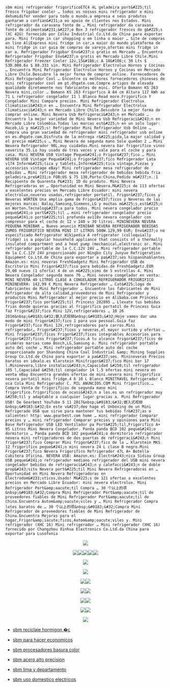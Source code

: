 
```
sbm mini refrigerador frigorificoETC4 4L geladeira port&#225;til fresco frigobar cooler … todos os nossos mini refrigerador e mini dehumidifer vender para todo o mundo.a empresa e seus produtos ganharam a confian&#231;a eo apoio de clientes nos Estados. Mini refrigerador da caravana fonte de … Mini refrigerador da caravana fonte de alimenta&#231;&#227;o Box 3 refrigerador frescos do g&#225;s (XC 42G) fornecido por Colku Industrial Co.Ltd.da China para exportar para. Mini fridge in car shopping o em linha o maior … Site de compras on line AliExpress mini fridge in car,a maior do mundo plataforma de mini fridge in car guia de compras de varejo,ofertas mini fridge in car a. Refrigerador Frigobar Env&#237;o gratis en Mercado … Encuentra Refrigerador Frigobar Env&#237;o gratis en Mercado Libre Chile.Mini Refrigerador Freezer Cooler 12v,15&#186;c A 18&#186;c 30 Lts $ 530.000.6x $ 88.333 sin. Mini Refrigerador Electrolux Hornos y Cocinas … Encuentra Mini Refrigerador Electrolux Hornos y Cocinas en Mercado Libre Chile.Descubre la mejor forma de comprar online. Fornecedores de Mini Refrigerador Cool … Encontre os melhores fornecedores chineses de mini refrigerador cool em pt.dhgate.com.Compre artigos de elevada qualidade diretamente nos fabricantes de mini. Oferta Bomann KS 263 Nevera mini,color … Bomann KS 263 Frigorfico A 84 cm Altura 117 kWh ao 71 L refrigerador congelador 11 l Blanco Read more.Frigorifico Y Congelador Mini Compare precios. Mini Refrigerador Electrolux Climatizaci&#243;n en … Encuentra Mini Refrigerador Electrolux Climatizaci&#243;n en Mercado Libre Chile.Descubre la mejor forma de comprar online. Mini Nevera Usb Refrigeraci&#243;n en Mercado … Encuentra la mejor variedad de Mini Nevera Usb Refrigeraci&#243;n en Mercado Libre Colombia.Todas las marcas est&#225;n en un solo lugar: Haceb,LG y m&#225;s! Refrigerador Mini Refrigerador Usb Online … Compra una gran variedad de refrigerador mini refrigerador usb online en es.dhgate.com.Disfruta de la entrega r&#225;pida,la major calidad y el precio m&#225;s … Mini Nevera de segunda mano Solo quedan 2 … Mini Nevera Refrigerador 90L,muy cuidadas.Mini nevera bar frigorifico vinos neverita 35.Lo hay usado de tres veces y vale para el coche y para casa. Mini NEVERA USB Vintage Peque&#241;o Frigor&#237;fico … Mini NEVERA USB Vintage Peque&#241;o Frigor&#237;fico Refrigerador Lata v174 Inform&#225;tica y tablets,Inform&#225;tica vintage,Piezas y accesorios vintage eBay! Mini refrigerador mesa refrigerador de bebidas … Mini refrigerador mesa refrigerador de bebidas bebida fria geladeira,pre&#231;o FOB:US $ 75 130,Porto:China,Pedido m&#237;n.:1 Recipiente de Quarenta P&#233; ID do produto. Mini Nevera Refrigeradoras en … Oportunidad en Mini Nevera.M&#225;s de 113 ofertas a excelentes precios en Mercado Libre Ecuador: mini nevera electrolux,neveras usadas,refrigerador portatil. Frigor&#237;ficos y Neveras WORTEN Una amplia gama de Frigor&#237;ficos y Neveras de las mejores marcas: Balay,Samsung,Siemens,LG y muchas m&#225;s,est&#225;n en Worten.Tecnolog&#237;a para todos. Mini nevera congelador precio peque&#241;o port&#225;til … mini refrigerador congelador precio peque&#241;o port&#225;til profunda av110v nevera congelador con compresor para el coche dc 12 v 240 v 30 litros. MININEVERA NEVERA PEQUENA MINIBAR … Nuevo anuncio MINIBAR NEVERA REFRIGERADOR BEBIDAS ZUMOS FRIGORIFICO NEVERA MINI 17 LITROS 500W.129,99 EUR; Env&#237;o no especificado Refrigerator Wikipedia A refrigerator (colloquially fridge) is a popular household appliance that consists of a thermally insulated compartment and a heat pump (mechanical,electronic or. Mini refrigerador portable de la C.C.12V 24V … Mini refrigerador portable de la C.C.12V 24V proporcionado por Ningbo City Junyue Refrigeration Equipment Co.Ltd.de China para exportar a pa&#237;ses hispanohablantes Amazon.es: mini neveras FreshGadgetz Mini Refrigerador USB de Escritorio Mini Frigor&#237;fico para bebidas.de FreshGadgetz.EUR 29,00 nuevo (1 oferta) 4 de un m&#225;ximo de 5 estrellas 4. Mini Nevera Congelador segunda mano 76 … Mini nevera congelador en venta: MINI NEVERA 40 LITROS CLASE A CONGELADOR REFRIGERADOR FRIGORIFICO MININEVERA: 142,99 € Mini Nevera Refrigerador … Cat&#225;logo de fabricantes de Mini Refrigerador … Encuentre los fabricantes de Mini Refrigerador de alta calidad,proveedores de Mini Refrigerador y productos Mini Refrigerador al mejor precio en Alibaba.com Princess Frigor&#237;fico port&#225;til Princess 282895 … Llevate tus bebidas frias donde quieras gracias al frigorifico portatil de Princess Guia faz Frigor&#237;fico Mini 12V,refrigeradores … 10 26 2016&nbsp;&#0183;&#32;嵌入式视频&nbsp;&#0183;&#32;Hoje vamos dar uma modo de mini frigor&#237;fico 1 para uso pessoal.Guia faz Frigor&#237;fico Mini 12V,refrigeradores para carros.Mini refrigerador… Frigor&#237;ficos y neveras,el mayor surtido y ofertas … Mini frigor&#237;ficos Frigor&#237;ficos integrables Accesorios para frigor&#237;ficos Frigor&#237;ficos.A tu alcance frigor&#237;ficos de primeras marcas como Bosch,LG,Samsung o. Mini refrigerador portable auto del coche … Mini refrigerador portable auto del coche proporcionado por Shandong China Coal Industrial &amp; Mining Supplies Group Co.Ltd.de China para exportar a pa&#237;ses. Minineveras Precios baratos en idealo.es Klarstein Minifrigor&#237;fico Mini bar 17 l.Mininevera,libre instalaci&#243;n,Capacidad &#250;til refrigerador 105 l,Capacidad &#250;til congelador 14 l.5 ofertas mini nevera en venta eBay Encuentra grandes ofertas de mini.nevera mini frigorifico nevera portatil mini fridge.4 6 10 L Blanco MINITRAVEL Refrigerador C oca Cola Mini Refrigerador C. MIL ANUNCIOS.COM Mini frigorifico.… Compra Venta de frigorificos de segunda mano mini frigorifico.frigorificos de ocasi&#243;n a los.es un refrigerador muy &#250;til y adaptable a cualquier lugar gracias a. Mini Refrigerador USB! De Gearbest YouTube 5 11 2017&nbsp;&#0183;&#32;嵌入式视频&nbsp;&#0183;&#32;En este v&#237;deo hago el Unboxing de un Mini Refrigerado USB que sirve para mantener tus bebidas fr&#237;as o calientes! http: www.gearbest.com home … mini refrigerador Comparar precios y … mini refrigerador Comparar precios y opiniones para Mini Base Refrigerador USB LED Ventilador pa Port&#225;til,Frigorifico A+ 95 Litros Mini Nevera Congelador. Panda panda BCD 102 peque&#241;o dormitorio … Panda panda BCD 102 peque&#241;o dormitorio refrigerador nevera mini refrigeradores de dos puertas de refrigeraci&#243;n Mini frigor&#237;fico Comprar Mini frigor&#237;fico de la … Klarstein MKS 12 frigorifico peque&#241;o mini nevera 24 L clase B negro.Mini Frigor&#237;fico Nevera Frigorifico Refrigerador 47L A+ Botella Cubitera Oficina. NEVERA USB: Amazon.es: Electr&#243;nica Sidiou Group USB peque&#241;o refrigerador mediano refrigerador del USB mini nevera congelador bebidas de refrigeraci&#243;n y calefacci&#243;n de doble prop&#243;sito Nevera port&#225;til Mini Nevera Refrigeradoras en … Oportunidad en Mini Nevera Refrigeradoras en Electrodom&#233;sticos,Usado! M&#225;s de 121 ofertas a excelentes precios en Mercado Libre Ecuador: mini nevera electrolux. Mini Refrigerador Port&amp;aacute;til Compra … 30 个以上的项&nbsp;&#0183;&#32;Compra Mini Refrigerador Port&amp;aacute;til de proveedores fiables de Mini Refrigerador Port&amp;aacute;til de China.Encuentra Autom&amp;oacute;viles y … Mini Refrigerador Compra lotes baratos de … 30 个以上的项&nbsp;&#0183;&#32;Compra Mini Refrigerador de proveedores fiables de Mini Refrigerador de China.Encuentra Mejoras para el hogar,Frigor&amp;iacute;ficos,Autom&amp;oacute;viles y. Mini refrigerador (XHC 16) Mini refrigerador … Mini refrigerador (XHC 16) fornecido por Changzhou Xinhua Electronics Co.Ltd.da China para exportar para Lusofonia 
```

<div align="center">

<a href="https://es-crusher.shibang-china.com/github&k=sbm+mini+refrigerador+frigorifico"><img src="https://static.shibang-china.com/es/crusher/logo.jpg"></a>

<a href="https://es-crusher.shibang-china.com/github&k=sbm+mini+refrigerador+frigorifico"><img src="https://static.shibang-china.com/es/crusher/index.jpg"></a><a href="https://es-crusher.shibang-china.com/material.htmlgithub&k=sbm+mini+refrigerador+frigorifico"><img src="https://static.shibang-china.com/es/crusher/material.jpg"></a><a href="https://es-crusher.shibang-china.com/application.htmlgithub&k=sbm+mini+refrigerador+frigorifico"><img src="https://static.shibang-china.com/es/crusher/application.jpg"></a><a href="https://es-crusher.shibang-china.com/aboutus.htmlgithub&k=sbm+mini+refrigerador+frigorifico"><img src="https://static.shibang-china.com/es/crusher/aboutus.jpg"></a><a href="https://es-crusher.shibang-china.com/contact.htmlgithub&k=sbm+mini+refrigerador+frigorifico"><img src="https://static.shibang-china.com/es/crusher/contact.jpg"></a>

<a href="https://es-crusher.shibang-china.com/github&k=sbm+mini+refrigerador+frigorifico"><img src="https://static.shibang-china.com/es/crusher/banner.jpg"></a>

<a href="https://swt.shibang-china.com/github&k=sbm+mini+refrigerador+frigorifico"><img src="https://static.shibang-china.com/es/crusher/text.jpg"></a>

<a href="https://swt.shibang-china.com/github&k=sbm+mini+refrigerador+frigorifico"><img src="https://static.shibang-china.com/es/crusher/chat.jpg"></a><a href="https://es-crusher.shibang-china.com/contact.htmlgithub&k=sbm+mini+refrigerador+frigorifico"><img src="https://static.shibang-china.com/es/crusher/message.jpg"></a>

<a href="https://es-crusher.shibang-china.com/products/pe.htmlgithub&k=sbm+mini+refrigerador+frigorifico"><img src="https://static.shibang-china.com/es/crusher/pe.jpg"></a><a href="https://es-crusher.shibang-china.com/products/pf.htmlgithub&k=sbm+mini+refrigerador+frigorifico"><img src="https://static.shibang-china.com/es/crusher/pf.jpg"></a>

<a href="https://es-crusher.shibang-china.com/products/hpt.htmlgithub&k=sbm+mini+refrigerador+frigorifico"><img src="https://static.shibang-china.com/es/crusher/hpt.jpg"></a><a href="https://es-crusher.shibang-china.com/products/vsi.htmlgithub&k=sbm+mini+refrigerador+frigorifico"><img src="https://static.shibang-china.com/es/crusher/vsi.jpg"></a>

<a href="https://es-crusher.shibang-china.com/products/klv.htmlgithub&k=sbm+mini+refrigerador+frigorifico"><img src="https://static.shibang-china.com/es/crusher/klv.jpg"></a><a href="https://es-crusher.shibang-china.com/products/portable.htmlgithub&k=sbm+mini+refrigerador+frigorifico"><img src="https://static.shibang-china.com/es/crusher/portable.jpg"></a>

<a href="https://swt.shibang-china.com/github&k=sbm+mini+refrigerador+frigorifico"><img src="https://static.shibang-china.com/es/crusher/case.jpg"></a>

</div>


* [sbm reciclaje hormigon �c](sbm%20reciclaje%20hormigon%20%EF%BF%BDc.md)

* [sbm para hacer economicos](sbm%20para%20hacer%20economicos.md)

* [sbm procesadores basura color](sbm%20procesadores%20basura%20color.md)

* [sbm acero alto precision](sbm%20acero%20alto%20precision.md)

* [sbm lima y departamento](sbm%20lima%20y%20departamento.md)

* [sbm uso domestico electricos](sbm%20uso%20domestico%20electricos.md)